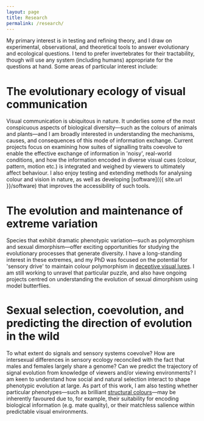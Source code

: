```yaml
---
layout: page
title: Research
permalink: /research/
---
```


My primary interest is in testing and refining theory, and I draw on experimental, observational, and theoretical tools to answer evolutionary and ecological questions. I tend to prefer invertebrates for their tractability, though will use any system (including humans) appropriate for the questions at hand. Some areas of particular interest include: 

# The evolutionary ecology of visual communication

Visual communication is ubiquitous in nature. It underlies some of the most conspicuous aspects of biological diversity—such as the colours of animals and plants—and I am broadly interested in understanding the mechanisms, causes, and consequences of this mode of information exchange. Current projects focus on examining how suites of signalling traits coevolve to enable the effective exchange of information in 'noisy', real-world conditions, and how the information encoded in diverse visual cues (colour, pattern, motion etc.) is integrated and weighed by viewers to ultimately affect behaviour. I also enjoy testing and extending methods for analysing colour and vision in nature, as well as developing [software]({{ site.url }}/software) that improves the accessibility of such tools. 

# The evolution and maintenance of extreme variation

Species that exhibit dramatic phenotypic variation—such as polymorphism and sexual dimorphism—offer exciting opportunities for studying the evolutionary processes that generate diversity. I have a long-standing interest in these extremes, and my PhD was focused on the potential for 'sensory drive' to maintain colour polymorphism in [deceptive visual lures](https://www.google.com/search?tbm=isch&as_q=jewelled+spider). I am still working to unravel that particular puzzle, and also have ongoing projects centred on understanding the evolution of sexual dimorphism using model butterflies.

# Sexual selection, coevolution, and predicting the direction of evolution in the wild

To what extent do signals and sensory systems coevolve? How are intersexual differences in sensory ecology reconciled with the fact that males and females largely share a genome? Can we predict the trajectory of signal evolution from knowledge of viewers and/or viewing  environments? I am keen to understand how social and natural selection interact to shape phenotypic evolution at large. As part of this work, I am also testing whether particular phenotypes—such as brilliant [structural colours](https://www.google.com/search?tbm=isch&as_q=structural+colour+butterfly)—may be inherently favoured due to, for example, their suitability for encoding biological information (e.g. mate quality), or their matchless salience within predictable visual environments.    



